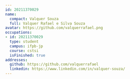 ```yaml
---
id: 20211370029
name:
  compact: Valquer Souza
  full: Valquer Rafael e Silva Souza
avatar: https://github.com/valquerrafael.png
occupations:
- id: 20211370029
  type: student
  campus: ifpb-jp
  course: cstsi
  isFinished: true
addresses:
  github: https://github.com/valquerrafael
  linkedin: https://www.linkedin.com/in/valquer-souza/
---
```

